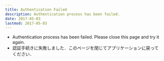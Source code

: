 ```yaml
---
title: Authentication Failed
description: Authentication process has been failed.
date: 2017-05-03
lastmod: 2017-05-03
---
```

* Authentication process has been failed. Please close this page and try it again.
* 認証手続きに失敗しました．このページを閉じてアプリケーションに戻ってください．
